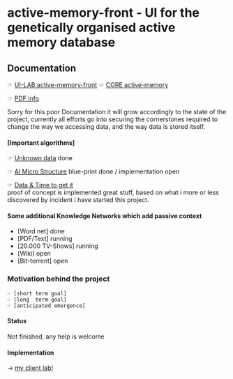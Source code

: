 
active-memory-front - UI for the genetically organised active memory database 
===================

## Documentation


  ☞ [UI-LAB active-memory-front](https://github.com/santex/active-memory-front)
  ☞ [CORE   active-memory      ](https://github.com/santex/active-memory)    

  ☞ [PDF info](https://github.com/santex/active-memory/raw/master/start-here.pdf)  

  Sorry for this poor Documentation it will grow accordingly to the state of the 
  project, currently all efforts go into securing the cornerstones required to 
  change the way we accessing data, and the way data is stored itself.

#### [Important algorithms]

  ☞ [Unknown data](https://github.com/santex/active-memory/raw/master/unknown-data.pdf) 
    done

  ☞ [AI Micro Structure](https://github.com/santex/active-memory/raw/master/doc/image/artee-1.png) 
    blue-print done / implementation open

  ☞ [Data & Time to get it](https://github.com/santex/active-memory/raw/master/doc/image/query-surface.jpg)     
    proof of concept is implemented great stuff,
    based on what i more or less discovered by incident i have started this project.    

#### Some additional Knowledge Networks which add passive context 

 * [Word net] done
 * [PDF/Text] running
 * [20.000 TV-Shows] running 
 * [Wiki] open
 * [Bit-torrent] open

### Motivation behind the project
  
    ☞ [short term goal]
    ☞ [long  term goal]
    ☞ [anticipated emergence]

#### Status

Not finished, any help is welcome



#### Implementation 
  → [my client lab!](http://quantup.com)



